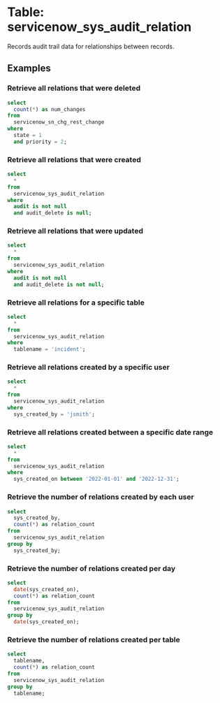 # Table: servicenow_sys_audit_relation

Records audit trail data for relationships between records.

## Examples

### Retrieve all relations that were deleted

```sql
select
  count(*) as num_changes 
from
  servicenow_sn_chg_rest_change 
where
  state = 1 
  and priority = 2;
```

### Retrieve all relations that were created

```sql
select
  * 
from
  servicenow_sys_audit_relation 
where
  audit is not null 
  and audit_delete is null;
```

### Retrieve all relations that were updated

```sql
select
  * 
from
  servicenow_sys_audit_relation 
where
  audit is not null 
  and audit_delete is not null;
```

### Retrieve all relations for a specific table

```sql
select
  * 
from
  servicenow_sys_audit_relation 
where
  tablename = 'incident';
```

### Retrieve all relations created by a specific user

```sql
select
  * 
from
  servicenow_sys_audit_relation 
where
  sys_created_by = 'jsmith';
```

### Retrieve all relations created between a specific date range

```sql
select
  * 
from
  servicenow_sys_audit_relation 
where
  sys_created_on between '2022-01-01' and '2022-12-31';
```

### Retrieve the number of relations created by each user

```sql
select
  sys_created_by,
  count(*) as relation_count 
from
  servicenow_sys_audit_relation 
group by
  sys_created_by;
```

### Retrieve the number of relations created per day

```sql
select
  date(sys_created_on),
  count(*) as relation_count 
from
  servicenow_sys_audit_relation 
group by
  date(sys_created_on);
```

### Retrieve the number of relations created per table

```sql
select
  tablename,
  count(*) as relation_count 
from
  servicenow_sys_audit_relation 
group by
  tablename;
```
